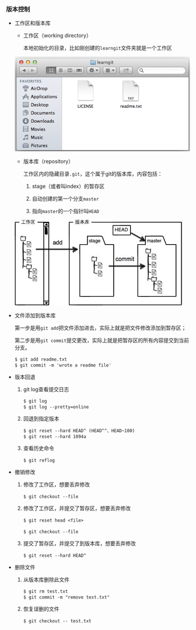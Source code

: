 ### 版本控制

- 工作区和版本库
  - 工作区（working directory）
  
    本地初始化的目录，比如刚创建的`learngit`文件夹就是一个工作区

  ![working directory](.\images\working.png)

  - 版本库（repository）
  
    工作区内的隐藏目录`.git`，这个属于git的版本库，内容包括：
  
    1. stage（或者叫index）的暂存区
    
    2. 自动创建的第一个分支`master`
    
    3. 指向`master`的一个指针叫`HEAD`

  ![repository](.\images\repository.jpg)
  
- 文件添加到版本库

  第一步是用`git add`把文件添加进去，实际上就是把文件修改添加到暂存区；

  第二步是用`git commit`提交更改，实际上就是把暂存区的所有内容提交到当前分支。

  ```
  $ git add readme.txt
  $ git commit -m 'wrote a readme file'
  ```

- 版本回退

  1. git log查看提交日志

     ```
     $ git log
     $ git log --pretty=online
     ```

  2. 回退到指定版本

     ```
     $ git reset --hard HEAD^ (HEAD^^、HEAD~100)
     $ git reset --hard 1094a
     ```

  3. 查看历史命令

     `$ git reflog`

- 撤销修改

  1. 修改了工作区，想要丢弃修改

     `$ git checkout --file `

  2. 修改了工作区，并提交了暂存区，想要丢弃修改

     `$ git reset head <file>`

     `$ git checkout --file `

  3. 提交了暂存区，并提交了到版本库，想要丢弃修改

     `$ git reset --hard HEAD^`

- 删除文件

  1. 从版本库删除此文件

     ```
     $ git rm test.txt
     $ git commit -m "remove test.txt"
     ```

  2. 恢复误删的文件

     `$ git checkout -- test.txt`
